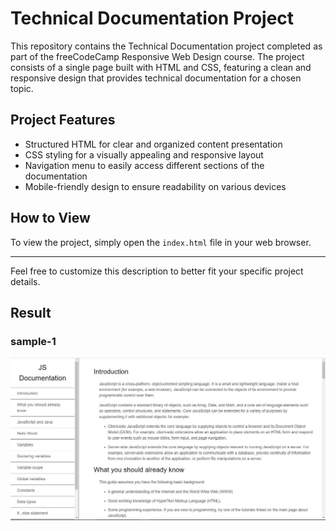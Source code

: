 
# Technical Documentation Project

This repository contains the Technical Documentation project completed as part of the freeCodeCamp Responsive Web Design course. The project consists of a single page built with HTML and CSS, featuring a clean and responsive design that provides technical documentation for a chosen topic.

## Project Features

- Structured HTML for clear and organized content presentation
- CSS styling for a visually appealing and responsive layout
- Navigation menu to easily access different sections of the documentation
- Mobile-friendly design to ensure readability on various devices

## How to View

To view the project, simply open the `index.html` file in your web browser.

---

Feel free to customize this description to better fit your specific project details.
## Result
### sample-1
![Javascript Document](technical.JPG)

